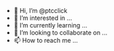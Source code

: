 - 👋 Hi, I’m @ptcclick
- 👀 I’m interested in ...
- 🌱 I’m currently learning ...
- 💞️ I’m looking to collaborate on ...
- 📫 How to reach me ...

<!---
ptcclick/ptcclick is a ✨ special ✨ repository because its `README.md` (this file) appears on your GitHub profile.
You can click the Preview link to take a look at your changes.
--->
